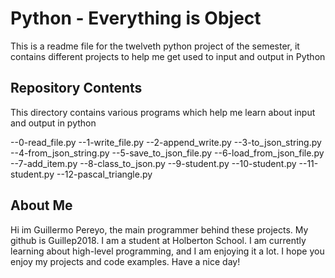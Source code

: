# Python - Everything is Object

This is a readme file for the twelveth python project of the semester, it contains different projects to help me get used to input and output in Python

## Repository Contents

This directory contains various programs which help me learn about input and output in python

--0-read_file.py
--1-write_file.py
--2-append_write.py
--3-to_json_string.py
--4-from_json_string.py
--5-save_to_json_file.py
--6-load_from_json_file.py
--7-add_item.py
--8-class_to_json.py
--9-student.py
--10-student.py
--11-student.py
--12-pascal_triangle.py

## About Me

Hi im Guillermo Pereyo, the main programmer behind these projects. My github is Guillep2018. I am a student at Holberton School. I am currently learning about high-level programming, and I am enjoying it a lot. I hope you enjoy my projects and code examples. Have a nice day!
